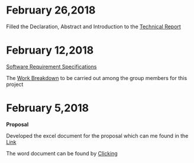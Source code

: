 
# February 26,2018
Filled the Declaration, Abstract and Introduction to the [Technical Report](https://github.com/RamyaRadhakrishnakumar/ceng355/blob/master/Technical%20Report.docx)


# February 12,2018
[Software Requirement Specifications](https://github.com/RamyaRadhakrishnakumar/ceng355/blob/master/srs_e-money.docx)

The [Work Breakdown](https://github.com/RamyaRadhakrishnakumar/ceng355/blob/master/Work%20Breakdown.docx) to be carried out among the group members for this project


# February 5,2018
**Proposal**

Developed the excel document for the proposal which can me found in the [Link](https://github.com/RamyaRadhakrishnakumar/ceng355/blob/master/ProposalContentStudentNameRev03.xlsx)

The word document can be found by [Clicking](https://github.com/RamyaRadhakrishnakumar/ceng355/blob/master/ProjectProposalStudentNameRev03.docx)


